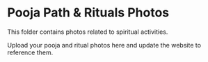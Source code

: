 # Pooja Path & Rituals Photos

This folder contains photos related to spiritual activities.

Upload your pooja and ritual photos here and update the website to reference them.
